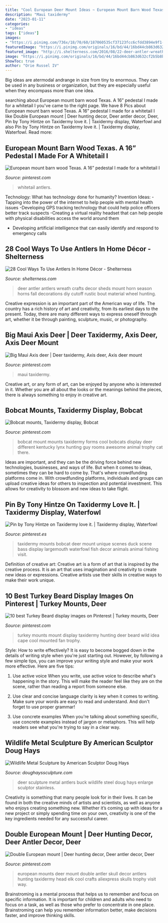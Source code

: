 ```yaml
---
title: "Cool European Deer Mount Ideas ~ European Mount Barn Wood Texas. A 16” Pedestal I Made For A Whitetail I"
description: "Maui taxidermy"
date: "2023-01-11"
categories:
- "ideas"
tags: ["ideas"]
images:
- "https://i.pinimg.com/736x/18/70/60/187060535cf37123fcc6cfdd3894e9f1--deer-mounts-bobcat-mounts.jpg"
featuredImage: "https://i.pinimg.com/originals/16/bd/44/16bd44cb863d632cf2b5b8b1af53fb95.jpg"
featured_image: "http://i.shelterness.com/2016/08/22-deer-antler-wreath-is-suitable-for-any-season-especially-for-the-fall.jpg"
image: "https://i.pinimg.com/originals/16/bd/44/16bd44cb863d632cf2b5b8b1af53fb95.jpg"
ShowToc: true
author: "Orie Russel IV"
---
```



Big ideas are atermodal andrange in size from tiny to enormous. They can be used in any business or organization, but they are especially useful when they encompass more than one idea. 

	

		
searching about European mount barn wood Texas. A 16” pedestal I made for a whitetail I you've came to the right page. We have 8 Pics about European mount barn wood Texas. A 16” pedestal I made for a whitetail I like Double European mount | Deer hunting decor, Deer antler decor, Deer, Pin by Tony Hintze on Taxidermy love it. | Taxidermy display, Waterfowl and also Pin by Tony Hintze on Taxidermy love it. | Taxidermy display, Waterfowl. Read more:
		
    
## European Mount Barn Wood Texas. A 16” Pedestal I Made For A Whitetail I

<img loading=lazy src="https://i.pinimg.com/736x/3f/54/58/3f545821983731267347c504eb37e224.jpg" onerror="this.onerror=null;this.src='https://tse1.mm.bing.net/th?id=OIP.0RofIHlbD5ofivo8JGHwDQHaJ3&amp;pid=15.1';" alt="European mount barn wood Texas. A 16” pedestal I made for a whitetail I">

_Source: pinterest.com_

>whitetail antlers. 

	

Technology: What has technology done for humanity?
Invention Ideas: 
-Tapping into the power of the internet to help people with mental health issues 
-Developing GPS tracking technology that could help police officers better track suspects 
-Creating a virtual reality headset that can help people with physical disabilities access the world around them 
- Developing artificial intelligence that can easily identify and respond to emergency calls

    
## 28 Cool Ways To Use Antlers In Home Décor - Shelterness

<img loading=lazy src="http://i.shelterness.com/2016/08/22-deer-antler-wreath-is-suitable-for-any-season-especially-for-the-fall.jpg" onerror="this.onerror=null;this.src='https://tse2.mm.bing.net/th?id=OIP.TLltIljhF1iJOO9RwcsFOwHaJ4&amp;pid=15.1';" alt="28 Cool Ways To Use Antlers In Home Décor - Shelterness">

_Source: shelterness.com_

>deer antler antlers wreath crafts decor sheds mount horn season horns fall decorations diy cutoff rustic bout material wheel hunting. 

	

Creative expression is an important part of the American way of life. The country has a rich history of art and creativity, from its earliest days to the present. Today, there are many different ways to express oneself through art, whether it be through painting, sculpture, music, or photography.

    
## Big Maui Axis Deer | Deer Taxidermy, Axis Deer, Axis Deer Mount

<img loading=lazy src="https://i.pinimg.com/1200x/2b/27/ca/2b27ca2386ca4aea335d59196b10a3e0.jpg" onerror="this.onerror=null;this.src='https://tse2.mm.bing.net/th?id=OIP.TSIa7rYQm_RyGkk_ZEA9lgHaNK&amp;pid=15.1';" alt="Big Maui Axis deer | Deer taxidermy, Axis deer, Axis deer mount">

_Source: pinterest.com_

>maui taxidermy. 

	

Creative art, or any form of art, can be enjoyed by anyone who is interested in it. Whether you are all about the looks or the meanings behind the pieces, there is always something to enjoy in creative art.

    
## Bobcat Mounts, Taxidermy Display, Bobcat

<img loading=lazy src="https://i.pinimg.com/736x/8b/07/77/8b077732bf608dd636bab314e062399d--bob-cat-trophy-rooms.jpg" onerror="this.onerror=null;this.src='https://tse1.mm.bing.net/th?id=OIP.i2Ech4jQZdleAMmTVkhBqAHaGF&amp;pid=15.1';" alt="Bobcat mounts, Taxidermy display, Bobcat">

_Source: pinterest.com_

>bobcat mount mounts taxidermy forms cool bobcats display deer different kentucky lynx hunting guy rooms awesome animal trophy cat there. 

	

Ideas are important, and they can be the driving force behind new technologies, businesses, and ways of life. But when it comes to ideas, sometimes they can be hard to come by. That's where crowdfunding platforms come in. With crowdfunding platforms, individuals and groups can upload creative ideas for others to inspection and potential investment. This allows for creativity to blossom and new ideas to take flight.

    
## Pin By Tony Hintze On Taxidermy Love It. | Taxidermy Display, Waterfowl

<img loading=lazy src="https://i.pinimg.com/736x/18/70/60/187060535cf37123fcc6cfdd3894e9f1--deer-mounts-bobcat-mounts.jpg" onerror="this.onerror=null;this.src='https://tse4.mm.bing.net/th?id=OIP.ThA8TrDqwuXPzd4igf3n7AHaFh&amp;pid=15.1';" alt="Pin by Tony Hintze on Taxidermy love it. | Taxidermy display, Waterfowl">

_Source: pinterest.es_

>taxidermy mounts bobcat deer mount unique scenes duck scene bass display largemouth waterfowl fish decor animals animal fishing visit. 

	

Definition of creative art:
Creative art is a form of art that is inspired by the creative process. It is an art that uses imagination and creativity to create new ideas or expressions. Creative artists use their skills in creative ways to make their work unique.

    
## 10 Best Turkey Beard Display Images On Pinterest | Turkey Mounts, Deer

<img loading=lazy src="https://i.pinimg.com/736x/3c/2a/dc/3c2adcd5813ce8b022ef6102ae09c5d2--turkey-mounts-ideas-taxidermy.jpg" onerror="this.onerror=null;this.src='https://tse2.mm.bing.net/th?id=OIP.c1J7-tNjyocv8RW0yzWfWAHaNF&amp;pid=15.1';" alt="10 best Turkey Beard display images on Pinterest | Turkey mounts, Deer">

_Source: pinterest.com_

>turkey mounts mount display taxidermy hunting deer beard wild idea cape cool mounted fan trophy. 

	

Style: How to write effectively?
It is easy to become bogged down in the details of writing style when you're just starting out. However, by following a few simple tips, you can improve your writing style and make your work more effective. Here are five tips:
1. Use active voice
When you write, use active voice to describe what's happening in the story. This will make the reader feel like they are on the scene, rather than reading a report from someone else.

2. Use clear and concise language
 clarity is key when it comes to writing. Make sure your words are easy to read and understand. And don't forget to use proper grammar!

3. Use concrete examples    When you're talking about something specific, use concrete examples instead of jargon or metaphors. This will help readers see what you're trying to say in a clear way.

    
## Wildlife Metal Sculpture By American Sculptor Doug Hays

<img loading=lazy src="https://doughayssculpture.com/wp-content/uploads/deer-antlers-sculpture-doug-hays.jpg" onerror="this.onerror=null;this.src='https://tse3.mm.bing.net/th?id=OIP.-76CoRamoFdM9tyOEIePRAHaGQ&amp;pid=15.1';" alt="Wildlife Metal Sculpture by American Sculptor Doug Hays">

_Source: doughayssculpture.com_

>deer sculpture metal antlers buck wildlife steel doug hays enlarge sculptor stainless. 

	

Creativity is something that many people look for in their lives. It can be found in both the creative minds of artists and scientists, as well as anyone who enjoys creating something new. Whether it’s coming up with ideas for a new project or simply spending time on your own, creativity is one of the key ingredients needed for any successful career.

    
## Double European Mount | Deer Hunting Decor, Deer Antler Decor, Deer

<img loading=lazy src="https://i.pinimg.com/originals/16/bd/44/16bd44cb863d632cf2b5b8b1af53fb95.jpg" onerror="this.onerror=null;this.src='https://tse1.mm.bing.net/th?id=OIP.yXPY4g6rfyPCJxq3rc5a2wAAAA&amp;pid=15.1';" alt="Double European mount | Deer hunting decor, Deer antler decor, Deer">

_Source: pinterest.com_

>european mounts deer mount double antler skull decor antlers hunting taxidermy head elk cool crafts aliexpress skulls trophy visit way. 

	

Brainstroming is a mental process that helps us to remember and focus on specific information. It is important for children and adults who need to focus on a task, as well as those who prefer to concentrate in one place. Brainstroming can help you remember information better, make decisions faster, and improve thinking skills.

